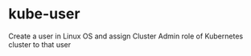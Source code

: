 # kube-user
Create a user in Linux OS and assign Cluster Admin role of Kubernetes cluster to that user
